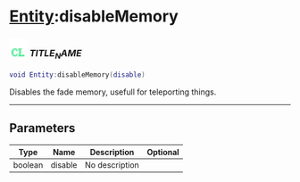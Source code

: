 # [Entity](../entity/README.md):disableMemory

### <img src="../../.gitbook/assets/client.png" width="32" height="32" /> $TITLE_NAME$

```lua
void Entity:disableMemory(disable)
```

Disables the fade memory, usefull for teleporting things.<br>

-----------------
## Parameters

| Type   | Name | Description | Optional |
| ------ | ---- | ----------- | -------: |
| boolean | disable | No description |  |
